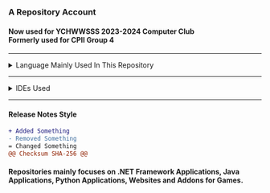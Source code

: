 ### A Repository Account
#### Now used for YCHWWSSS 2023-2024 Computer Club <br> Formerly used for CPII Group 4

***
<details>
  <summary>Language Mainly Used In This Repository</summary>



- C
- C++
- C#
- Java
- Python
- HTML
  - CSS
  - SASS
  - SCSS
- JavaScript
    - Three.js
    - jQuery
  </details>

***

<details>
  <summary>IDEs Used</summary>


- Visual Studio Code
- Visual Studio 2022
- IntelliJ Idea Ultimate
- Pycharm
- Eclipse
- Notepad++
</details>

***
#### Release Notes Style
```diff
+ Added Something
- Removed Something
= Changed Something
@@ Checksum SHA-256 @@
```

#### Repositories mainly focuses on .NET Framework Applications, Java Applications, Python Applications, Websites and Addons for Games.
